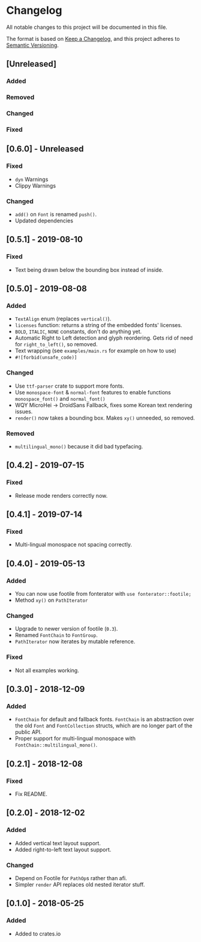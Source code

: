 # Changelog
All notable changes to this project will be documented in this file.

The format is based on [Keep a Changelog](https://keepachangelog.com/en/1.0.0/),
and this project adheres to [Semantic Versioning](https://free.plopgrizzly.com/semver/).

## [Unreleased]
### Added
### Removed
### Changed
### Fixed

## [0.6.0] - Unreleased
### Fixed
- `dyn` Warnings
- Clippy Warnings

### Changed
- `add()` on `Font` is renamed `push()`.
- Updated dependencies

## [0.5.1] - 2019-08-10
### Fixed
- Text being drawn below the bounding box instead of inside.

## [0.5.0] - 2019-08-08
### Added
- `TextAlign` enum (replaces `vertical()`).
- `licenses` function: returns a string of the embedded fonts' licenses.
- `BOLD`, `ITALIC`, `NONE` constants, don't do anything yet.
- Automatic Right to Left detection and glyph reordering.  Gets rid of need for `right_to_left()`, so removed.
- Text wrapping (see `examples/main.rs` for example on how to use)
- `#![forbid(unsafe_code)]`

### Changed
- Use `ttf-parser` crate to support more fonts.
- Use `monospace-font` & `normal-font` features to enable functions `monospace_font()` and `normal_font()`
- WQY MicroHei -> DroidSans Fallback, fixes some Korean text rendering issues.
- `render()` now takes a bounding box.  Makes `xy()` unneeded, so removed.

### Removed
- `multilingual_mono()` because it did bad typefacing.

## [0.4.2] - 2019-07-15
### Fixed
- Release mode renders correctly now.

## [0.4.1] - 2019-07-14
### Fixed
- Multi-lingual monospace not spacing correctly.

## [0.4.0] - 2019-05-13
### Added
- You can now use footile from fonterator with `use fonterator::footile;`
- Method `xy()` on `PathIterator`

### Changed
- Upgrade to newer version of footile (`0.3`).
- Renamed `FontChain` to `FontGroup`.
- `PathIterator` now iterates by mutable reference.

### Fixed
- Not all examples working.

## [0.3.0] - 2018-12-09
### Added
- `FontChain` for default and fallback fonts.  `FontChain` is an abstraction over the old `Font` and `FontCollection` structs, which are no longer part of the public API.
- Proper support for multi-lingual monospace with `FontChain::multilingual_mono()`.

## [0.2.1] - 2018-12-08
### Fixed
- Fix README.

## [0.2.0] - 2018-12-02
### Added
- Added vertical text layout support.
- Added right-to-left text layout support.

### Changed
- Depend on Footile for `PathOp`s rather than afi.
- Simpler `render` API replaces old nested iterator stuff.

## [0.1.0] - 2018-05-25
### Added
- Added to crates.io
